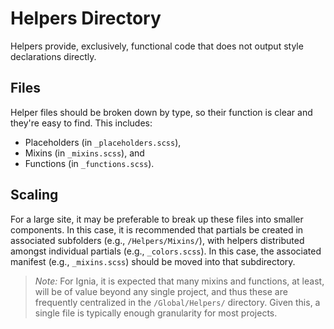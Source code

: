 # Helpers Directory

Helpers provide, exclusively, functional code that does not output style declarations directly.

## Files
Helper files should be broken down by type, so their function is clear and they're easy to find. This includes:
- Placeholders (in `_placeholders.scss`),
- Mixins (in `_mixins.scss`), and
- Functions (in `_functions.scss`).

## Scaling
For a large site, it may be preferable to break up these files into smaller components. In this case, it is recommended that partials be created in associated subfolders (e.g., `/Helpers/Mixins/`), with helpers distributed amongst individual partials (e.g., `_colors.scss`). In this case, the associated manifest (e.g., `_mixins.scss`) should be moved into that subdirectory.

> *Note:* For Ignia, it is expected that many mixins and functions, at least, will be of value beyond any single project, and thus these are frequently centralized in the `/Global/Helpers/` directory. Given this, a single file is typically enough granularity for most projects.

